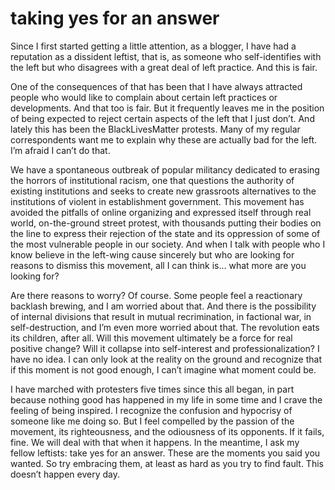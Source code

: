 # taking yes for an answer

Since I first started getting a little attention, as a blogger, I have had a reputation as a dissident leftist, that is, as someone who self-identifies with the left but who disagrees with a great deal of left practice. And this is fair.

One of the consequences of that has been that I have always attracted people who would like to complain about certain left practices or developments. And that too is fair. But it frequently leaves me in the position of being expected to reject certain aspects of the left that I just don’t. And lately this has been the BlackLivesMatter protests. Many of my regular correspondents want me to explain why these are actually bad for the left. I’m afraid I can’t do that.

We have a spontaneous outbreak of popular militancy dedicated to erasing the horrors of institutional racism, one that questions the authority of existing institutions and seeks to create new grassroots alternatives to the institutions of violent in establishment government. This movement has avoided the pitfalls of online organizing and expressed itself through real world, on-the-ground street protest, with thousands putting their bodies on the line to express their rejection of the state and its oppression of some of the most vulnerable people in our society. And when I talk with people who I know believe in the left-wing cause sincerely but who are looking for reasons to dismiss this movement, all I can think is… what more are you looking for?

Are there reasons to worry? Of course. Some people feel a reactionary backlash brewing, and I am worried about that. And there is the possibility of internal divisions that result in mutual recrimination, in factional war, in self-destruction, and I’m even more worried about that. The revolution eats its children, after all. Will this movement ultimately be a force for real positive change? Will it collapse into self-interest and professionalization? I have no idea. I can only look at the reality on the ground and recognize that if this moment is not good enough, I can’t imagine what moment could be.

I have marched with protesters five times since this all began, in part because nothing good has happened in my life in some time and I crave the feeling of being inspired. I recognize the confusion and hypocrisy of someone like me doing so. But I feel compelled by the passion of the movement, its righteousness, and the odiousness of its opponents. If it fails, fine. We will deal with that when it happens. In the meantime, I ask my fellow leftists: take yes for an answer. These are the moments you said you wanted. So try embracing them, at least as hard as you try to find fault. This doesn’t happen every day.


